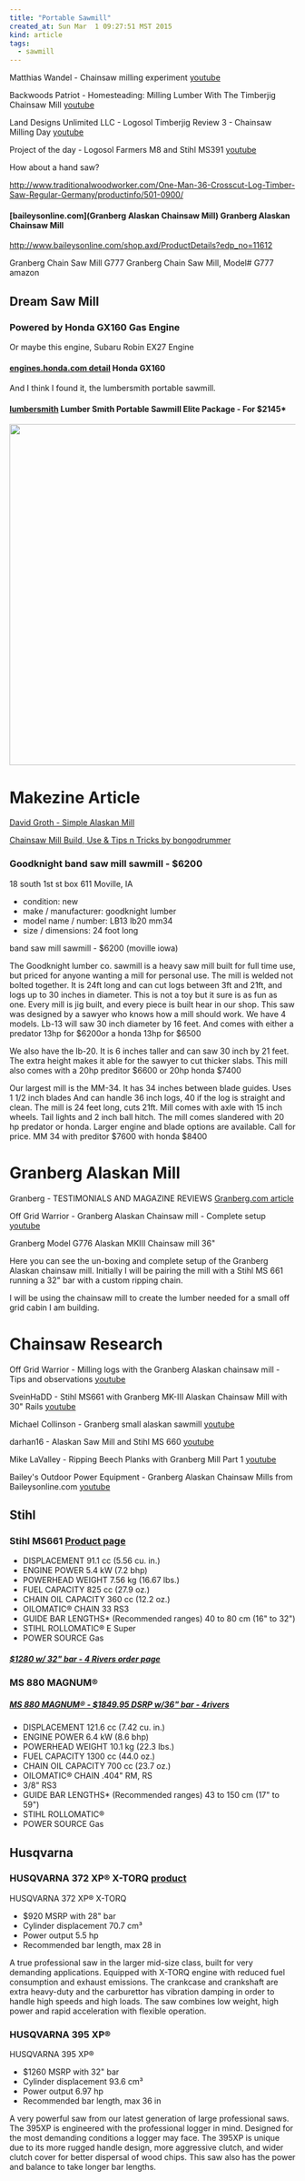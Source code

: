 ```yaml
---
title: "Portable Sawmill"
created_at: Sun Mar  1 09:27:51 MST 2015
kind: article
tags:
  - sawmill
---
```


Matthias Wandel - Chainsaw milling experiment
<a href="https://www.youtube.com/watch?v=EqciYYiwlrQ" target="_blank">youtube</a>


Backwoods Patriot - Homesteading: Milling Lumber With The Timberjig Chainsaw Mill <a href="https://www.youtube.com/watch?v=fvlkV_FhuEY" target="_blank">youtube</a>

Land Designs Unlimited LLC - Logosol Timberjig Review 3 - Chainsaw Milling Day <a href="https://www.youtube.com/watch?v=B5TMaozXB-c" target="_blank">youtube</a>

Project of the day - Logosol Farmers M8 and Stihl MS391 <a href="https://www.youtube.com/watch?v=tjI8l9o9Nn0" target="_blank">youtube</a>



How about a hand saw?

http://www.traditionalwoodworker.com/One-Man-36-Crosscut-Log-Timber-Saw-Regular-Germany/productinfo/501-0900/

#### [baileysonline.com](Granberg Alaskan Chainsaw Mill) Granberg Alaskan Chainsaw Mill

http://www.baileysonline.com/shop.axd/ProductDetails?edp_no=11612


Granberg Chain Saw Mill G777
Granberg Chain Saw Mill, Model# G777
amazon 

## Dream Saw Mill

### Powered by Honda GX160 Gas Engine

Or maybe this engine,
Subaru Robin EX27 Engine

#### [engines.honda.com detail](http://engines.honda.com/models/model-detail/gx160) Honda GX160

And I think I found it, the lumbersmith portable sawmill.

#### [lumbersmith](http://www.lumbersmith.com/) Lumber Smith Portable Sawmill Elite Package - For $2145*

<img src="/assets/images/lumbersmith-sawmill-1.jpg" width="600px">

# Makezine Article

<a href="http://makezine.com/2015/09/19/turning-a-log-into-a-wood-pile-with-a-simple-alaskan-mill/" target="_blank">David Groth - Simple Alaskan Mill</a>

<a href="http://www.instructables.com/id/Chainsaw-Mill-Build-Use-Tips-n-Tricks/" target="_blank">Chainsaw Mill Build, Use & Tips n Tricks by bongodrummer</a>

### Goodknight band saw mill sawmill - $6200

18 south 1st st 
box 611
Moville, IA

* condition: new
* make / manufacturer: goodknight lumber
* model name / number: LB13 lb20 mm34
* size / dimensions: 24 foot long

band saw mill sawmill - $6200 (moville iowa)

The Goodknight lumber co. sawmill is a heavy saw mill built for full
time use, but priced for anyone wanting a mill for personal use. The
mill is welded not bolted together. It is 24ft long and can cut logs
between 3ft and 21ft, and logs up to 30 inches in diameter. This is not
a toy but it sure is as fun as one. Every mill is jig built, and every
piece is built hear in our shop. This saw was designed by a sawyer who
knows how a mill should work. We have 4 models.  Lb-13 will saw 30 inch
diameter by 16 feet. And comes with either a predator 13hp for $6200or
a honda 13hp for $6500

We also have the lb-20. It is 6 inches taller and can saw 30 inch by
21 feet. The extra height makes it able for the sawyer to cut thicker
slabs. This mill also comes with a 20hp preditor $6600 or 20hp honda $7400

Our largest mill is the MM-34. It has 34 inches between blade guides. Uses
1 1/2 inch blades And can handle 36 inch logs, 40 if the log is straight
and clean. The mill is 24 feet long, cuts 21ft. Mill comes with axle
with 15 inch wheels. Tail lights and 2 inch ball hitch. The mill comes
slandered with 20 hp predator or honda. Larger engine and blade options
are available. Call for price.  MM 34 with preditor $7600 with honda $8400

# Granberg Alaskan Mill

Granberg - TESTIMONIALS AND MAGAZINE REVIEWS
<a href="http://granberg.com/content/testimonials-and-magazine-reviews" target="_blank">Granberg.com article</a>


Off Grid Warrior - Granberg Alaskan Chainsaw mill - Complete setup
<a href="https://www.youtube.com/watch?v=4BHkjjryabk" target="_blank">youtube</a>

Granberg Model G776 Alaskan MKIII Chainsaw mill 36"

Here you can see the un-boxing and complete setup of the Granberg Alaskan
chainsaw mill. Initially I will be pairing the mill with a Stihl MS 661
running a 32" bar with a custom ripping chain.

I will be using the chainsaw mill to create the lumber needed for a
small off grid cabin I am building.

# Chainsaw Research


Off Grid Warrior - Milling logs with the Granberg Alaskan chainsaw mill - Tips and observations <a href="https://www.youtube.com/watch?v=sIb4D4jWuVg" target="_blank">youtube</a>


SveinHaDD - Stihl MS661 with Granberg MK-III Alaskan Chainsaw Mill with 30" Rails <a href="https://www.youtube.com/watch?v=UgvS0L98PFM" target="_blank">youtube</a>

Michael Collinson - Granberg small alaskan sawmill <a href="https://www.youtube.com/watch?v=Or_Xmbzta6c" target="_blank">youtube</a>

darhan16 - Alaskan Saw Mill and Stihl MS 660 <a href="https://www.youtube.com/watch?v=m4a-56Pxic8" target="_blank">youtube</a>


Mike LaValley - Ripping Beech Planks with Granberg Mill Part 1 <a href="https://www.youtube.com/watch?v=EXE5YW8GtyI" target="_blank">youtube</a>


Bailey's Outdoor Power Equipment - Granberg Alaskan Chainsaw Mills from Baileysonline.com <a href="https://www.youtube.com/watch?v=uhqrXpNtVyM" target="_blank">youtube</a>


## Stihl

### Stihl MS661 <a href="http://www.stihlusa.com/products/chain-saws/professional-saws/ms661cm/" target="_blank">Product page</a>

* DISPLACEMENT 	91.1 cc (5.56 cu. in.)
* ENGINE POWER 	5.4 kW (7.2 bhp)
* POWERHEAD WEIGHT 	7.56 kg (16.67 lbs.)
* FUEL CAPACITY 	825 cc (27.9 oz.)
* CHAIN OIL CAPACITY 	360 cc (12.2 oz.)
* OILOMATIC® CHAIN 	33 RS3
* GUIDE BAR LENGTHS* (Recommended ranges) 	40 to 80 cm (16" to 32")
* STIHL ROLLOMATIC® E Super
* POWER SOURCE 	Gas 

##### <a href="https://coloradoequipmentpueblowest.stihldealer.net/products/chain-saws/professional-saws/ms661rcm/?_ga=1.127305357.1860027987.1454342874" target="_blank">$1280 w/ 32" bar - 4 Rivers order page</a>

### MS 880 MAGNUM®

##### <a href="https://coloradoequipmentpueblowest.stihldealer.net/products/chain-saws/professional-saws/ms880/" target="_blank">MS 880 MAGNUM® - $1849.95 DSRP w/36" bar - 4rivers</a>

* DISPLACEMENT 	121.6 cc (7.42 cu. in.)
* ENGINE POWER 	6.4 kW (8.6 bhp)
* POWERHEAD WEIGHT 	10.1 kg (22.3 lbs.)
* FUEL CAPACITY 	1300 cc (44.0 oz.)
* CHAIN OIL CAPACITY 	700 cc (23.7 oz.)
* OILOMATIC® CHAIN 	.404" RM, RS
* 3/8" RS3
* GUIDE BAR LENGTHS* (Recommended ranges) 	43 to 150 cm (17" to 59")
* STIHL ROLLOMATIC®
* POWER SOURCE 	Gas 

## Husqvarna

### HUSQVARNA 372 XP® X-TORQ <a href="http://www.husqvarna.com/us/products/chainsaws/372-xp-x-torq/965968308/" target="_blank">product</a>

HUSQVARNA 372 XP® X-TORQ

* $920 MSRP with 28" bar
* Cylinder displacement 70.7 cm³
* Power output 5.5 hp
* Recommended bar length, max 28 in

A true professional saw in the larger mid-size class, built for very
demanding applications. Equipped with X-TORQ engine with reduced fuel
consumption and exhaust emissions. The crankcase and crankshaft are extra
heavy-duty and the carburettor has vibration damping in order to handle
high speeds and high loads. The saw combines low weight, high power and
rapid acceleration with flexible operation.

### HUSQVARNA 395 XP® 

HUSQVARNA 395 XP® 

*  $1260 MSRP with 32" bar
* Cylinder displacement 93.6 cm³
* Power output 6.97 hp
* Recommended bar length, max 36 in

A very powerful saw from our latest generation of large professional
saws. The 395XP is engineered with the professional logger in
mind. Designed for the most demanding conditions a logger may face. The
395XP is unique due to its more rugged handle design, more aggressive
clutch, and wider clutch cover for better dispersal of wood chips. This
saw also has the power and balance to take longer bar lengths.

<!--
html boilerplate
<a href="" target="_blank"></a>
<img src="" width="400px">
-->

